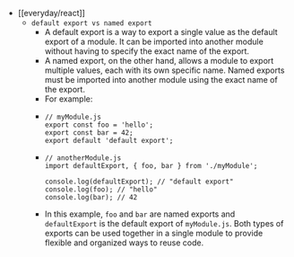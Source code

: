 - [[everyday/react]]
	- `default export vs named export`
		- A default export is a way to export a single value as the default export of a module. It can be imported into another module without having to specify the exact name of the export.
		- A named export, on the other hand, allows a module to export multiple values, each with its own specific name. Named exports must be imported into another module using the exact name of the export.
		- For example:
		- ```
		  // myModule.js
		  export const foo = 'hello';
		  export const bar = 42;
		  export default 'default export';
		  ```
		- ```
		  // anotherModule.js
		  import defaultExport, { foo, bar } from './myModule';
		  
		  console.log(defaultExport); // "default export"
		  console.log(foo); // "hello"
		  console.log(bar); // 42
		  ```
		- In this example, `foo` and `bar` are named exports and `defaultExport` is the default export of `myModule.js`. Both types of exports can be used together in a single module to provide flexible and organized ways to reuse code.